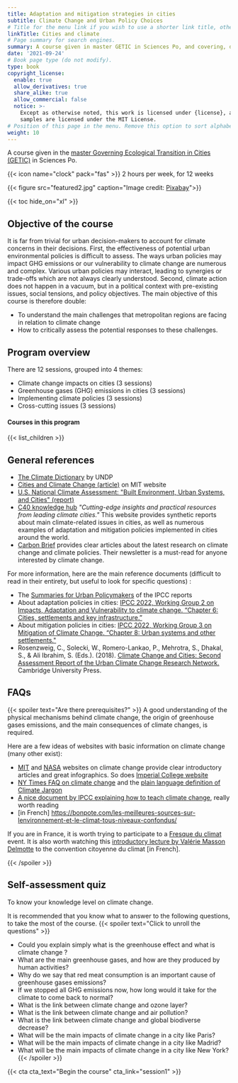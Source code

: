 ```yaml
---
title: Adaptation and mitigation strategies in cities
subtitle: Climate Change and Urban Policy Choices
# Title for the menu link if you wish to use a shorter link title, otherwise remove this option.
linkTitle: Cities and climate
# Page summary for search engines.
summary: A course given in master GETIC in Sciences Po, and covering, during the whole semester, theoretical and practical issues about adaptation and mitigation policies in cities.
date: '2021-09-24'
# Book page type (do not modify).
type: book
copyright_license:
  enable: true
  allow_derivatives: true
  share_alike: true
  allow_commercial: false
  notice: >-
    Except as otherwise noted, this work is licensed under {license}, and code
    samples are licensed under the MIT License.
# Position of this page in the menu. Remove this option to sort alphabetically.
weight: 10
---
```



A course given in the [master Governing Ecological Transition in Cities (GETIC)](https://www.sciencespo.fr/ecole-urbaine/fr/governing-ecological-transitions-european-cities.html) in Sciences Po.

{{< icon name="clock" pack="fas" >}} 2 hours per week, for 12 weeks

{{< figure src="featured2.jpg" caption="Image credit: [Pixabay](https://pixabay.com/fr/photos/l-architecture-immeubles-voitures-1837176/)">}}

{{< toc hide_on="xl" >}}



## Objective of the course

It is far from trivial for urban decision-makers to account for climate concerns in their decisions. First, the effectiveness of potential urban environmental policies is difficult to assess. The ways urban policies may impact GHG emissions or our vulnerability to climate change are numerous and complex. Various urban policies may interact, leading to synergies or trade-offs which are not always clearly understood. Second, climate action does not happen in a vacuum, but in a political context with pre-existing issues, social tensions, and policy objectives. The main objective of this course is therefore double: 
- To understand the main challenges that metropolitan regions are facing in relation to climate change
- How to critically assess the potential responses to these challenges. 


## Program overview

There are 12 sessions, grouped into 4 themes:
-	Climate change impacts on cities (3 sessions)
-	Greenhouse gases (GHG) emissions in cities (3 sessions)
-	Implementing climate policies (3 sessions)
-	Cross-cutting issues (3 sessions) 

#### Courses in this program

{{< list_children >}}

## General references

- [The Climate Dictionary](https://www.undp.org/publications/climate-dictionary) by UNDP
- [Cities and Climate Change (article)](https://climate.mit.edu/explainers/cities-and-climate-change) on MIT website
- [U.S. National Climate Assessment: "Built Environment, Urban Systems, and Cities" (report)](https://nca2018.globalchange.gov/chapter/11/)
- [C40 knowledge hub](https://www.c40knowledgehub.org) *"Cutting-edge insights and practical resources from leading climate cities."* This website provides synthetic reports about main climate-related issues in cities, as well as numerous examples of adaptation and mitigation policies implemented in cities around the world. 
- [Carbon Brief](https://www.carbonbrief.org) provides clear articles about the latest research on climate change and climate policies. Their newsletter is a must-read for anyone interested by climate change.

For more information, here are the main reference documents (difficult to read in their entirety, but useful to look for specific questions) : 

- The [Summaries for Urban Policymakers](https://supforclimate.com/) of the IPCC reports
- About adaptation policies in cities: [IPCC 2022, Working Group 2 on Impacts, Adaptation and Vulnerability to climate change. “Chapter 6: Cities, settlements and key infrastructure.”](https://www.ipcc.ch/report/ar6/wg2/downloads/report/IPCC_AR6_WGII_Chapter06.pdf)
- About mitigation policies in cities: [IPCC 2022, Working Group 3 on Mitigation of Climate Change. “Chapter 8: Urban systems and other settlements."](https://report.ipcc.ch/ar6wg3/pdf/IPCC_AR6_WGIII_FinalDraft_Chapter08.pdf)
- Rosenzweig, C., Solecki, W., Romero-Lankao, P., Mehrotra, S., Dhakal, S., & Ali Ibrahim, S. (Eds.). (2018). [Climate Change and Cities: Second Assessment Report of the Urban Climate Change Research Network.](https://uccrn.ei.columbia.edu/arc3.2 ) Cambridge University Press.


## FAQs

{{< spoiler text="Are there prerequisites?" >}}
A good understanding of the physical mechanisms behind climate change, the origin of greenhouse gases emissions, and the main consequences of climate changes, is required.

Here are a few ideas of websites with basic information on climate change (many other exist):
- [MIT](https://climate.mit.edu/) and [NASA](https://climate.nasa.gov/) websites on climate change provide clear introductory articles and great infographics. So does [Imperial College website](https://www.imperial.ac.uk/grantham/publications/climate-change-faqs/)
- [NY Times FAQ on climate change](https://www.nytimes.com/article/climate-change-global-warming-faq.html) and the [plain language definition of Climate Jargon](https://www.nytimes.com/interactive/2021/10/31/climate/climate-change-sustainability-definition.html?action=click)
- [A nice document by IPCC explaining how to teach climate change](https://www.ipcc.ch/site/assets/uploads/sites/2/2018/12/ST1.5_OCE_LR.pdf), really worth reading
- [in French] https://bonpote.com/les-meilleures-sources-sur-lenvironnement-et-le-climat-tous-niveaux-confondus/

If you are in France, it is worth trying to participate to a [Fresque du climat](https://fresqueduclimat.org/) event. It is also worth watching this [introductory lecture by Valérie Masson Delmotte](https://www.youtube.com/watch?v=oSPb5o7oZIU) to the convention citoyenne du climat [in French]. 

{{< /spoiler >}}

## Self-assessment quiz
To know your knowledge level on climate change.

It is recommended that you know what to answer to the following questions, to take the most of the course.
{{< spoiler text="Click to unroll the questions" >}}
-	Could you explain simply what is the greenhouse effect and what is climate change ?
-	What are the main greenhouse gases, and how are they produced by human activities?
-	Why do we say that red meat consumption is an important cause of greenhouse gases emissions?
-	If we stopped all GHG emissions now, how long would it take for the climate to come back to normal?
-	What is the link between climate change and ozone layer?
-	What is the link between climate change and air pollution?
-	What is the link between climate change and global biodiverse decrease?
-	What will be the main impacts of climate change in a city like Paris?
-	What will be the main impacts of climate change in a city like Madrid?
-	What will be the main impacts of climate change in a city like New York?
{{< /spoiler >}}

{{< cta cta_text="Begin the course" cta_link="session1" >}}
